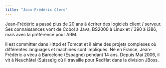 ```yaml
---
title: "Jean-Frédéric Clere"
---
```


Jean-Frédéric a passé plus de 20 ans à écrirer des logiciels client /
serveur. Ses connaissances vont de Cobol à Java, BS2000 à Linux et /
390 à i386, mais avec la préférence pour ARM.

Il est committer dans Httpd et Tomcat et il aime des projets complexes
où différentes languages et machines sont impliqués. Né en France, Jean-Frédéric a vécu à Barcelone
(Espagne) pendant 14 ans. Depuis Mai 2006, il vit à Neuchâtel (Suisse)g
où il travaille pour RedHat dans la division JBoss.
